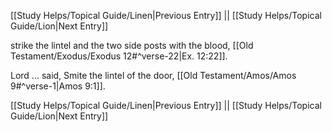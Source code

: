 [[Study Helps/Topical Guide/Linen|Previous Entry]]  ||  [[Study Helps/Topical Guide/Lion|Next Entry]]

 strike the lintel and the two side posts with the blood, [[Old Testament/Exodus/Exodus 12#^verse-22|Ex. 12:22]].

 Lord ... said, Smite the lintel of the door, [[Old Testament/Amos/Amos 9#^verse-1|Amos 9:1]].

[[Study Helps/Topical Guide/Linen|Previous Entry]]  ||  [[Study Helps/Topical Guide/Lion|Next Entry]]
